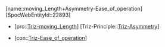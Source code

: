 ﻿---
type: TrizContradiction
aliases:
- moving_Length+Asymmetry-Ease_of_operation
license: CC BY-SA 4.0
copyright: https://github.com/SpocWeb
IsDeleted: false
IsReadOnly: false
Confidential: public
tags: 
- Triz/Contradiction
---
[name::moving_Length+Asymmetry-Ease_of_operation]
[SpocWebEntityId::22893]
+ [pro::[Triz-moving_Length](tech/Triz/Parameter/Triz-moving_Length.md)]
[Triz-Principle::[Triz-Asymmetry](tech/Triz/Principle/Triz-Asymmetry.md)]
- [con::[Triz-Ease_of_operation](tech/Triz/Parameter/Triz-Ease_of_operation.md)]

